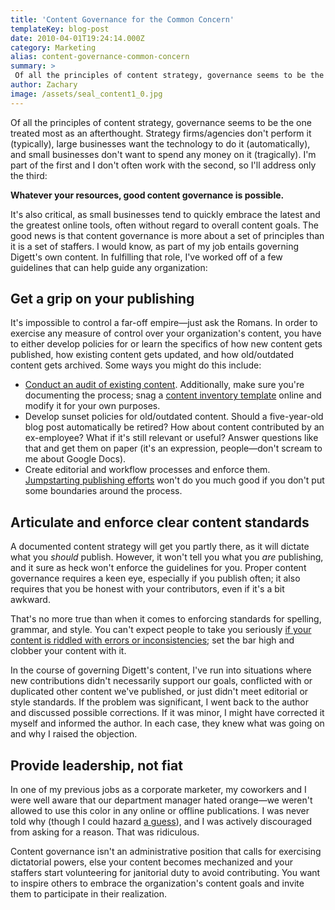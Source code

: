 ```yaml
---
title: 'Content Governance for the Common Concern'
templateKey: blog-post
date: 2010-04-01T19:24:14.000Z
category: Marketing
alias: content-governance-common-concern
summary: > 
 Of all the principles of content strategy, governance seems to be the one treated most as an afterthought. Strategy firms/agencies don't perform it (typically), large businesses want the technology to do it (automatically), and small businesses don't want to spend any money on it (tragically). I'm part of the first and I don't often work with the second, so I'll address only the third: Whatever your resources, good content governance is possible.
author: Zachary
image: /assets/seal_content1_0.jpg
---
```


Of all the principles of content strategy, governance seems to be the one treated most as an afterthought. Strategy firms/agencies don't perform it (typically), large businesses want the technology to do it (automatically), and small businesses don't want to spend any money on it (tragically). I'm part of the first and I don't often work with the second, so I'll address only the third:

**Whatever your resources, good content governance is possible.**

It's also critical, as small businesses tend to quickly embrace the latest and the greatest online tools, often without regard to overall content goals. The good news is that content governance is more about a set of principles than it is a set of staffers. I would know, as part of my job entails governing Digett's own content. In fulfilling that role, I've worked off of a few guidelines that can help guide any organization:

Get a grip on your publishing
-----------------------------

It's impossible to control a far-off empire—just ask the Romans. In order to exercise any measure of control over your organization's content, you have to either develop policies for or learn the specifics of how new content gets published, how existing content gets updated, and how old/outdated content gets archived. Some ways you might do this include:

*   [Conduct an audit of existing content](/2010/02/23/building-case-content-audit). Additionally, make sure you're documenting the process; snag a [content inventory template](http://www.adaptivepath.com/ideas/essays/archives/000040.php) online and modify it for your own purposes.
*   Develop sunset policies for old/outdated content. Should a five-year-old blog post automatically be retired? How about content contributed by an ex-employee? What if it's still relevant or useful? Answer questions like that and get them on paper (it's an expression, people—don't scream to me about Google Docs).
*   Create editorial and workflow processes and enforce them. [Jumpstarting publishing efforts](/2010/03/02/four-ways-fix-sub-par-publishing) won't do you much good if you don't put some boundaries around the process.

Articulate and enforce clear content standards
----------------------------------------------

A documented content strategy will get you partly there, as it will dictate what you _should_ publish. However, it won't tell you what you _are_ publishing, and it sure as heck won't enforce the guidelines for you. Proper content governance requires a keen eye, especially if you publish often; it also requires that you be honest with your contributors, even if it's a bit awkward.

That's no more true than when it comes to enforcing standards for spelling, grammar, and style. You can't expect people to take you seriously [if your content is riddled with errors or inconsistencies](/2009/04/27/confuse-and-lose-prospects-basic-copywriting-errors); set the bar high and clobber your content with it.

In the course of governing Digett's content, I've run into situations where new contributions didn't necessarily support our goals, conflicted with or duplicated other content we've published, or just didn't meet editorial or style standards. If the problem was significant, I went back to the author and discussed possible corrections. If it was minor, I might have corrected it myself and informed the author. In each case, they knew what was going on and why I raised the objection.

Provide leadership, not fiat
----------------------------

In one of my previous jobs as a corporate marketer, my coworkers and I were well aware that our department manager hated orange—we weren't allowed to use this color in any online or offline publications. I was never told why (though I could hazard [a guess](http://everything2.com/title/Texas+A%2526M-University+of+Texas+Rivalry)), and I was actively discouraged from asking for a reason. That was ridiculous.

Content governance isn't an administrative position that calls for exercising dictatorial powers, else your content becomes mechanized and your staffers start volunteering for janitorial duty to avoid contributing. You want to inspire others to embrace the organization's content goals and invite them to participate in their realization.